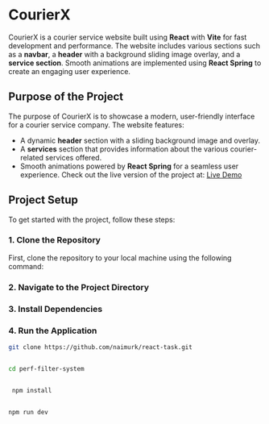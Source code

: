 # CourierX

CourierX is a courier service website built using **React** with **Vite** for fast development and performance. The website includes various sections such as a **navbar**, a **header** with a background sliding image overlay, and a **service section**. Smooth animations are implemented using **React Spring** to create an engaging user experience.

## Purpose of the Project

The purpose of CourierX is to showcase a modern, user-friendly interface for a courier service company. The website features:
- A dynamic **header** section with a sliding background image and overlay.
- A **services** section that provides information about the various courier-related services offered.
- Smooth animations powered by **React Spring** for a seamless user experience.
Check out the live version of the project at: [Live Demo](https://sparkly-pixie-6c0194.netlify.app/)


## Project Setup

To get started with the project, follow these steps:

### 1. Clone the Repository

First, clone the repository to your local machine using the following command:

### 2. Navigate to the Project Directory

### 3. Install Dependencies

### 4. Run the Application

```bash
git clone https://github.com/naimurk/react-task.git


cd perf-filter-system


 npm install


npm run dev
```


